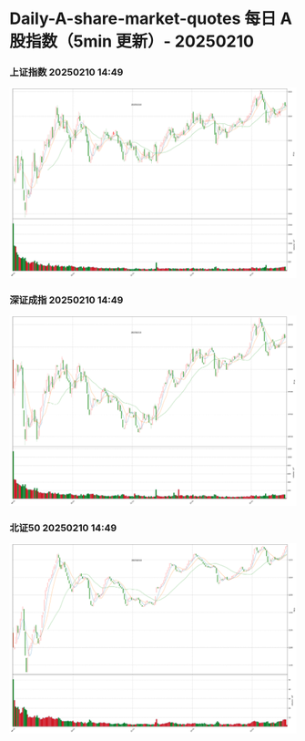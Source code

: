
# Daily-A-share-market-quotes 每日 A 股指数（5min 更新）- 20250210

### 上证指数 20250210 14:49
![](./fig/2025/2/20250210-sh000001.png)

### 深证成指 20250210 14:49
![](./fig/2025/2/20250210-sz399001.png)

### 北证50 20250210 14:49
![](./fig/2025/2/20250210-bj899050.png)

